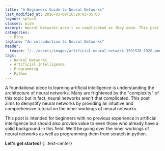 ```yaml
---
title: "A Beginners Guide to Neural Networks"
last_modified_at: 2016-03-09T16:20:02-05:00
layout: splash
classes: wide
excerpt: Neural Networks aren't as complicated as they seem. This post provides a comprehensive breakdown of neural networks and implements them from scratch in python.
categories:
  - Blog
tagline: "An introduction to Neural Networks"
header:
  teaser: "/../assets/images/artificial-neural-network-3501528_1920.png"
tags:
  - Neural Networks
  - Artificial Intelligence
  - Programming
  - Python
---
```


A foundational piece to learning artificial intelligence is understanding the architecture of neural networks. Many are frightened by the "complexity" of this topic but in fact, neural networks aren't that complicated. This post aims to demystify neural networks by providing an intuitive and comprehensive tutorial on the inner workings of neural networks.

This post is intended for beginners with no previous experience in artificial intelligence but should also provide value to even those who already have a solid background in this field. We'll be going over the inner workings of neural networks as well as programming them from scratch in python.

**Let's get started!**
{: .text-center}

